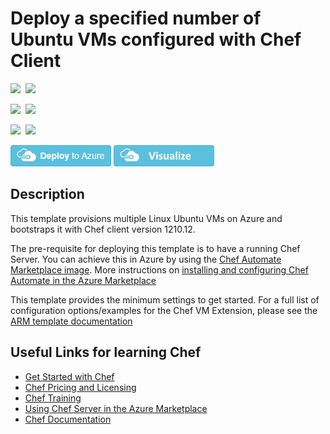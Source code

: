 # Deploy a specified number of Ubuntu VMs configured with Chef Client

<IMG SRC="https://azurequickstartsservice.blob.core.windows.net/badges/multi-vm-chef-template-ubuntu-vm/PublicLastTestDate.svg" />&nbsp;
<IMG SRC="https://azurequickstartsservice.blob.core.windows.net/badges/multi-vm-chef-template-ubuntu-vm/PublicDeployment.svg" />&nbsp;

<IMG SRC="https://azurequickstartsservice.blob.core.windows.net/badges/multi-vm-chef-template-ubuntu-vm/FairfaxLastTestDate.svg" />&nbsp;
<IMG SRC="https://azurequickstartsservice.blob.core.windows.net/badges/multi-vm-chef-template-ubuntu-vm/FairfaxDeployment.svg" />&nbsp;

<IMG SRC="https://azurequickstartsservice.blob.core.windows.net/badges/multi-vm-chef-template-ubuntu-vm/BestPracticeResult.svg" />&nbsp;
<IMG SRC="https://azurequickstartsservice.blob.core.windows.net/badges/multi-vm-chef-template-ubuntu-vm/CredScanResult.svg" />&nbsp;

[![Deploy to Azure](https://raw.githubusercontent.com/Azure/azure-quickstart-templates/master/1-CONTRIBUTION-GUIDE/images/deploytoazure.png)](https://portal.azure.com/#create/Microsoft.Template/uri/https%3A%2F%2Fraw.githubusercontent.com%2FAzure%2Fazure-quickstart-templates%2Fmaster%2Fmulti-vm-chef-template-ubuntu-vm%2Fazuredeploy.json) [![Visualize](https://raw.githubusercontent.com/Azure/azure-quickstart-templates/master/1-CONTRIBUTION-GUIDE/images/visualizebutton.png)](http://armviz.io/#/?load=https%3A%2F%2Fraw.githubusercontent.com%2FAzure%2Fazure-quickstart-templates%2Fmaster%2Fmulti-vm-chef-template-ubuntu-vm%2Fazuredeploy.json)

## Description

This template provisions multiple Linux Ubuntu VMs on Azure and bootstraps it with Chef client version 1210.12.

The pre-requisite for deploying this template is to have a running Chef Server. You can achieve this in Azure by using the [Chef Automate Marketplace image](https://azuremarketplace.microsoft.com/en-us/marketplace/apps/chef-software.chef-automate?tab=Overview).  More instructions on [installing and configuring Chef Automate in the Azure Marketplace](https://docs.chef.io/azure_portal.html)

This template provides the minimum settings to get started. For a full list of configuration options/examples for the Chef VM Extension, please see the [ARM template documentation](https://docs.chef.io/azure_portal.html#azure-resource-manager-arm-templates)

## Useful Links for learning Chef

- [Get Started with Chef](http://learn.chef.io/)
- [Chef Pricing and Licensing](https://www.chef.io/chef/#plans-and-pricing)
- [Chef Training](https://www.chef.io/training/)
- [Using Chef Server in the Azure Marketplace](https://docs.chef.io/azure_portal.html)
- [Chef Documentation](http://docs.chef.io/)

